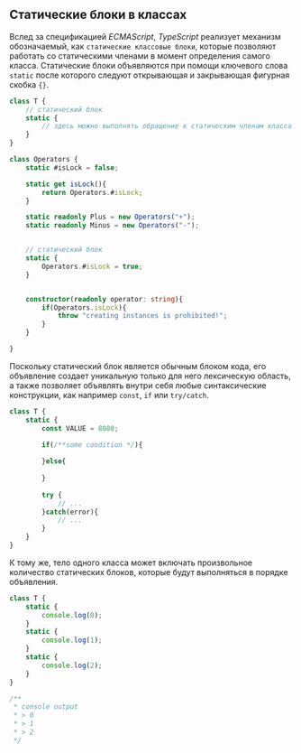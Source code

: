 ## Статические блоки в классах

Вслед за спецификацией _ECMAScript_, _TypeScript_ реализует механизм обозначаемый, как `статические классовые блоки`, которые позволяют работать со статическими членами в момент определения самого класса.
Статические блоки объявляются при помощи ключевого слова `static` после которого следуют открывающая и закрывающая фигурная скобка `{}`.

`````ts
class T {
    // статический блок
    static {
        // здесь можно выполнять обращение к статическим членам класса
    }
}
`````

`````ts
class Operators {
    static #isLock = false;

    static get isLock(){
        return Operators.#isLock;
    }

    static readonly Plus = new Operators("+");
    static readonly Minus = new Operators("-");


    // статический блок
    static {
        Operators.#isLock = true;
    }


    constructor(readonly operator: string){
        if(Operators.isLock){
            throw "creating instances is prohibited!";
        }
    }

}
`````

Поскольку статический блок является обычным блоком кода, его объявление создает уникальную только для него лексическую область, а также позволяет объявлять внутри себя любые синтаксические конструкции, как например `const`, `if` или `try/catch`.

`````ts
class T {
    static {
        const VALUE = 8080;

        if(/**some condition */){
    
        }else{
    
        }
    
        try {
            // ...
        }catch(error){
            // ...
        }
    }
}
`````

К тому же, тело одного класса может включать произвольное количество статических блоков, которые будут выполняться в порядке объявления.

`````ts
class T {
    static {
        console.log(0);
    }
    static {
        console.log(1);
    }
    static {
        console.log(2);
    }
}

/**
 * console output
 * > 0
 * > 1
 * > 2
 */
`````